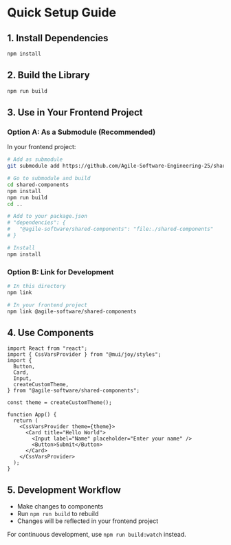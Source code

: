 # Quick Setup Guide

## 1. Install Dependencies

```bash
npm install
```

## 2. Build the Library

```bash
npm run build
```

## 3. Use in Your Frontend Project

### Option A: As a Submodule (Recommended)

In your frontend project:

```bash
# Add as submodule
git submodule add https://github.com/Agile-Software-Engineering-25/shared-components.git shared-components

# Go to submodule and build
cd shared-components
npm install
npm run build
cd ..

# Add to your package.json
# "dependencies": {
#   "@agile-software/shared-components": "file:./shared-components"
# }

# Install
npm install
```

### Option B: Link for Development

```bash
# In this directory
npm link

# In your frontend project
npm link @agile-software/shared-components
```

## 4. Use Components

```tsx
import React from "react";
import { CssVarsProvider } from "@mui/joy/styles";
import {
  Button,
  Card,
  Input,
  createCustomTheme,
} from "@agile-software/shared-components";

const theme = createCustomTheme();

function App() {
  return (
    <CssVarsProvider theme={theme}>
      <Card title="Hello World">
        <Input label="Name" placeholder="Enter your name" />
        <Button>Submit</Button>
      </Card>
    </CssVarsProvider>
  );
}
```

## 5. Development Workflow

- Make changes to components
- Run `npm run build` to rebuild
- Changes will be reflected in your frontend project

For continuous development, use `npm run build:watch` instead.
